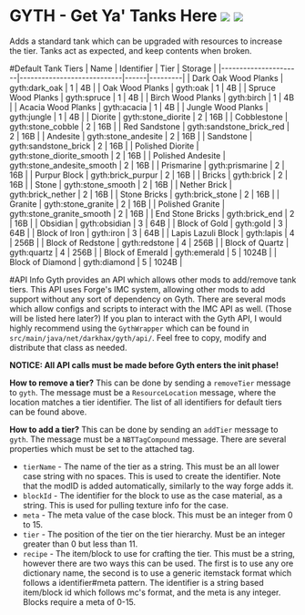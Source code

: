 GYTH - Get Ya' Tanks Here [![](http://cf.way2muchnoise.eu/226696.svg)](https://minecraft.curseforge.com/projects/get-ya-tanks-here) [![](http://cf.way2muchnoise.eu/versions/226696.svg)](https://minecraft.curseforge.com/projects/get-ya-tanks-here)
====
Adds a standard tank which can be upgraded with resources to increase the tier. Tanks act as expected, and keep contents when broken.

#Default Tank Tiers
| Name                 | Identifier                 | Tier | Storage |
|----------------------|----------------------------|------|---------|
| Dark Oak Wood Planks | gyth:dark_oak              | 1    | 4B      |
| Oak Wood Planks      | gyth:oak                   | 1    | 4B      |
| Spruce Wood Planks   | gyth:spruce                | 1    | 4B      |
| Birch Wood Planks    | gyth:birch                 | 1    | 4B      |
| Acacia Wood Planks   | gyth:acacia                | 1    | 4B      |
| Jungle Wood Planks   | gyth:jungle                | 1    | 4B      |
| Diorite              | gyth:stone_diorite         | 2    | 16B     |
| Cobblestone          | gyth:stone_cobble          | 2    | 16B     |
| Red Sandstone        | gyth:sandstone_brick_red   | 2    | 16B     |
| Andesite             | gyth:stone_andesite        | 2    | 16B     |
| Sandstone            | gyth:sandstone_brick       | 2    | 16B     |
| Polished Diorite     | gyth:stone_diorite_smooth  | 2    | 16B     |
| Polished Andesite    | gyth:stone_andesite_smooth | 2    | 16B     |
| Prismarine           | gyth:prismarine            | 2    | 16B     |
| Purpur Block         | gyth:brick_purpur          | 2    | 16B     |
| Bricks               | gyth:brick                 | 2    | 16B     |
| Stone                | gyth:stone_smooth          | 2    | 16B     |
| Nether Brick         | gyth:brick_nether          | 2    | 16B     |
| Stone Bricks         | gyth:brick_stone           | 2    | 16B     |
| Granite              | gyth:stone_granite         | 2    | 16B     |
| Polished Granite     | gyth:stone_granite_smooth  | 2    | 16B     |
| End Stone Bricks     | gyth:brick_end             | 2    | 16B     |
| Obsidian             | gyth:obsidian              | 3    | 64B     |
| Block of Gold        | gyth:gold                  | 3    | 64B     |
| Block of Iron        | gyth:iron                  | 3    | 64B     |
| Lapis Lazuli Block   | gyth:lapis                 | 4    | 256B    |
| Block of Redstone    | gyth:redstone              | 4    | 256B    |
| Block of Quartz      | gyth:quartz                | 4    | 256B    |
| Block of Emerald     | gyth:emerald               | 5    | 1024B   |
| Block of Diamond     | gyth:diamond               | 5    | 1024B   |

#API Info
Gyth provides an API which allows other mods to add/remove tank tiers. This API uses Forge's IMC system, allowing other mods to add support without any sort of dependency on Gyth. There are several mods which allow configs and scripts to interact with the IMC API as well. (Those will be listed here later?) If you plan to interact with the Gyth API, I would highly recommend using the `GythWrapper` which can be found in `src/main/java/net/darkhax/gyth/api/`. Feel free to copy, modify and distribute that class as needed. 

**NOTICE: All API calls must be made before Gyth enters the init phase!**

**How to remove a tier?**
This can be done by sending a `removeTier` message to `gyth`. The message must be a `ResourceLocation` message, where the location matches a tier identifier. The list of all identifiers for default tiers can be found above. 

**How to add a tier?**
This can be done by sending an `addTier` message to `gyth`. The message must be a `NBTTagCompound` message. There are several properties which must be set to the attached tag.
- `tierName` - The name of the tier as a string. This must be an all lower case string with no spaces. This is used to create the identifier. Note that the modID is added automatically, similarly to the way forge adds it. 
- `blockId` - The identifier for the block to use as the case material, as a string. This is used for pulling texture info for the case.
- `meta` - The meta value of the case block. This must be an integer from 0 to 15. 
- `tier` - The position of the tier on the tier hierarchy. Must be an integer greater than 0 but less than 11.
- `recipe` - The item/block to use for crafting the tier. This must be a string, however there are two ways this can be used. The first is to use any ore dictionary name, the second is to use a generic itemstack format which follows a identifier#meta pattern. The identifier is a string based item/block id which follows mc's format, and the meta is any integer. Blocks require a meta of 0-15. 
